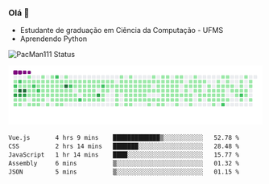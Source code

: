 ### Olá 👋

- Estudante de graduação em Ciência da Computação - UFMS
- Aprendendo Python

![PacMan111 Status](https://github-readme-stats.vercel.app/api?username=pacman111&show_icons=true&theme=gruvbox)
<!--[![Top Linguagens](https://github-readme-stats.vercel.app/api/top-langs/?username=pacman111&layout=compact)](https://github.com/anuraghazra/github-readme-stats) 
-->

![snake gif](https://github.com/PacMan111/PacMan111/blob/output/github-contribution-grid-snake.gif)

<!--START_SECTION:waka-->

```txt
Vue.js       4 hrs 9 mins    █████████████▒░░░░░░░░░░░   52.78 %
CSS          2 hrs 14 mins   ███████░░░░░░░░░░░░░░░░░░   28.48 %
JavaScript   1 hr 14 mins    ████░░░░░░░░░░░░░░░░░░░░░   15.77 %
Assembly     6 mins          ▒░░░░░░░░░░░░░░░░░░░░░░░░   01.32 %
JSON         5 mins          ▒░░░░░░░░░░░░░░░░░░░░░░░░   01.15 %
```

<!--END_SECTION:waka-->
